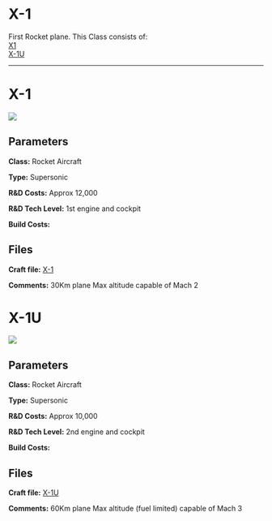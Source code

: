 # X-1

First Rocket plane.
This Class consists of:\
[X1](#X-1)\
[X-1U](#X-1U)
***

# X-1
![](https://i.imgur.com/ZA5nSo8.png)

## Parameters
**Class:** Rocket Aircraft

**Type:** Supersonic

**R&D Costs:** Approx 12,000

**R&D Tech Level:**  1st engine and cockpit

**Build Costs:** 
## Files
**Craft file:** [X-1](https://github.com/pike82/KSP-V1.10.1-RP-1/blob/master/Craft/X-1.craft)

**Comments:** 
30Km plane Max altitude capable of Mach 2 
# X-1U
![](https://i.imgur.com/Ca0eRWP.png)

## Parameters
**Class:** Rocket Aircraft

**Type:** Supersonic

**R&D Costs:** Approx 10,000

**R&D Tech Level:** 2nd engine and cockpit

**Build Costs:** 
## Files
**Craft file:** [X-1U](https://github.com/pike82/KSP-V1.10.1-RP-1/blob/master/Craft/X-1U.craft)

**Comments:** 
60Km plane Max altitude (fuel limited) capable of Mach 3 
